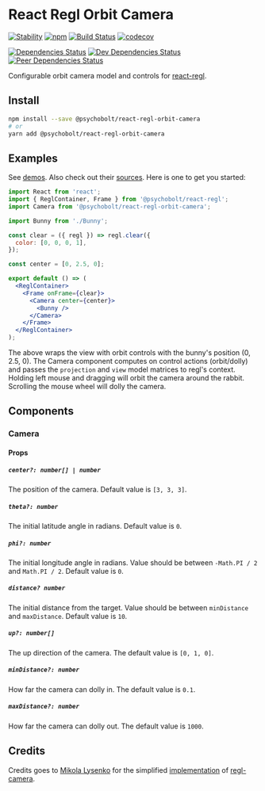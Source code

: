 # React Regl Orbit Camera

[![Stability](https://img.shields.io/badge/Stability-Experimental-Orange.svg)](https://nodejs.org/api/documentation.html#documentation_stability_index)
[![npm](https://img.shields.io/npm/v/@psychobolt/react-regl-orbit-camera.svg)](https://www.npmjs.com/package/@psychobolt/react-regl-orbit-camera)
[![Build Status](https://travis-ci.org/psychobolt/react-regl.svg?branch=master)](https://travis-ci.org/psychobolt/react-regl)
[![codecov](https://codecov.io/gh/psychobolt/react-regl/branch/master/graph/badge.svg?flag=react-regl-orbit-camera)](https://codecov.io/gh/psychobolt/react-regl/tree/master/packages/react-regl-orbit-camera)

[![Dependencies Status](https://david-dm.org/psychobolt/react-regl/status.svg?path=packages/react-regl-orbit-camera)](https://david-dm.org/psychobolt/react-regl?path=packages/react-regl-orbit-camera)
[![Dev Dependencies Status](https://david-dm.org/psychobolt/react-regl/dev-status.svg?path=packages/react-regl-orbit-camera)](https://david-dm.org/psychobolt/react-regl?path=packages/react-regl-orbit-camera&type=dev)
[![Peer Dependencies Status](https://david-dm.org/psychobolt/react-regl/peer-status.svg?path=packages/react-regl-orbit-camera)](https://david-dm.org/psychobolt/react-regl?path=packages/react-regl-orbit-camera&type=peer)

Configurable orbit camera model and controls for [react-regl](https://github.com/psychobolt/react-regl).

## Install

```sh
npm install --save @psychobolt/react-regl-orbit-camera
# or
yarn add @psychobolt/react-regl-orbit-camera
```

## Examples

See [demos](https://psychobolt.github.io/react-regl/?path=/story/packages-react-regl-orbit-camera-readme--page). Also check out their [sources](https://github.com/psychobolt/react-regl/blob/master/stories/packages/react-regl-orbit-camera). Here is one to get you started:

```jsx
import React from 'react';
import { ReglContainer, Frame } from '@psychobolt/react-regl';
import Camera from '@psychobolt/react-regl-orbit-camera';

import Bunny from './Bunny';

const clear = ({ regl }) => regl.clear({
  color: [0, 0, 0, 1],
});

const center = [0, 2.5, 0];

export default () => (
  <ReglContainer>
    <Frame onFrame={clear}>
      <Camera center={center}>
        <Bunny />
      </Camera>
    </Frame>
  </ReglContainer>
);
```

The above wraps the view with orbit controls with the bunny's position (0, 2.5, 0). The Camera component computes on control actions (orbit/dolly) and passes the ```projection``` and ```view``` model matrices to regl's context. Holding left mouse and dragging will orbit the camera around the rabbit. Scrolling the mouse wheel will dolly the camera.

## Components

### Camera

#### Props

##### ```center?: number[] | number```

The position of the camera. Default value is ```[3, 3, 3]```.

##### ```theta?: number```

The initial latitude angle in radians. Default value is ```0```.

##### ```phi?: number```

The initial longitude angle in radians. Value should be between ```-Math.PI / 2``` and ```Math.PI / 2```. Default value is ```0```.

##### ```distance? number```

The initial distance from the target. Value should be between ```minDistance``` and ```maxDistance```. Default value is ```10```.

##### ```up?: number[]```

The up direction of the camera. The default value is ```[0, 1, 0]```.

##### ```minDistance?: number```

How far the camera can dolly in. The default value is ```0.1```.

##### ```maxDistance?: number```

How far the camera can dolly out. The default value is ```1000```.

## Credits

Credits goes to [Mikola Lysenko](https://github.com/mikolalysenko) for the simplified [implementation](https://github.com/regl-project/regl/blob/master/example/util/camera.js) of [regl-camera](https://github.com/regl-project/regl-camera).